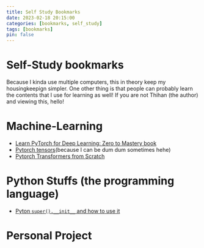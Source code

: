 ```yaml
---
title: Self Study Bookmarks
date: 2023-02-18 20:15:00 
categories: [bookmarks, self_study]
tags: [bookmarks]
pin: false
---
```


# Self-Study bookmarks

Because I kinda use multiple computers, this in theory keep my housingkeepign simpler. One other thing is that people can probably learn the contents that I use for learning as well! If you are not Thihan (the author) and viewing this, hello!

# Machine-Learning
- [Learn PyTorch for Deep Learning: Zero to Mastery book](https://www.learnpytorch.io/)
- [Pytorch tensors](https://pytorch.org/docs/stable/tensors.html#:~:text=A%20torch.Tensor%20is%20a,of%20a%20single%20data%20type.)(because I can be dum dum sometimes hehe)
- [Pytorch Transformers from Scratch](https://www.youtube.com/watch?v=U0s0f995w14)

# Python Stuffs (the programming language)
- [Pyton `super().__init__` and how to use it](https://realpython.com/python-super/)

# Personal Project